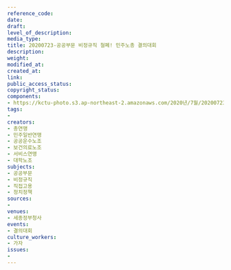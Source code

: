 ```yaml
---
reference_code: 
date: 
draft: 
level_of_description: 
media_type: 
title: 20200723-공공부문 비정규직 철폐! 민주노총 결의대회
description: 
weight: 
modified_at: 
created_at: 
link: 
public_access_status: 
copyright_status: 
components:
- https://kctu-photo.s3.ap-northeast-2.amazonaws.com/2020년/7월/20200723-공공부문+비정규직+철폐!+민주노총+결의대회/WW1D3808.jpg
tags:
- 
creators:
- 총연맹
- 민주일반연맹
- 공공운수노조
- 보건의료노조
- 서비스연맹
- 대학노조
subjects:
- 공공부문
- 비정규직
- 직접고용
- 정치정책
sources:
- 
venues:
- 세종정부청사
events:
- 결의대회
culture_workers:
- 가자
issues:
- 
---
```

